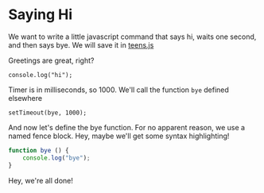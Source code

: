 # Saying Hi

We want to write a little javascript command that says hi, waits one second,
and then says bye. We will save it in [teens.js](# "save:")

Greetings are great, right?

    console.log("hi");

Timer is in milliseconds, so 1000. We'll call the function `bye` defined
elsewhere

    setTimeout(bye, 1000);

And now let's define the bye function. For no apparent reason, we use a named
fence block. Hey, maybe we'll get some syntax highlighting!

```js
function bye () {
    console.log("bye");
}
```

Hey, we're all done!

